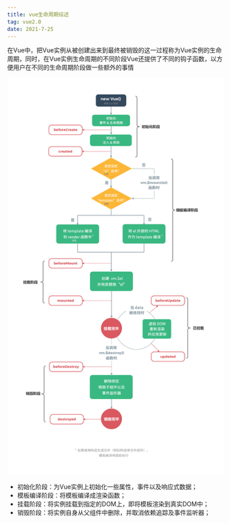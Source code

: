 ```yaml
---
title: vue生命周期综述
tag: vue2.0
date: 2021-7-25
---
```

在Vue中，把Vue实例从被创建出来到最终被销毁的这一过程称为Vue实例的生命周期，同时，在Vue实例生命周期的不同阶段Vue还提供了不同的钩子函数，以方便用户在不同的生命周期阶段做一些额外的事情

![Image text](/imgs/vue6.jpg)

+ 初始化阶段：为Vue实例上初始化一些属性，事件以及响应式数据；
+ 模板编译阶段：将模板编译成渲染函数；
+ 挂载阶段：将实例挂载到指定的DOM上，即将模板渲染到真实DOM中；
+ 销毁阶段：将实例自身从父组件中删除，并取消依赖追踪及事件监听器；
